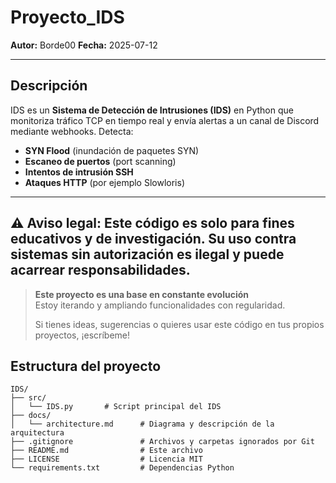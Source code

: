# Proyecto_IDS

**Autor:** Borde00
**Fecha:** 2025-07-12

---

## Descripción

IDS es un **Sistema de Detección de Intrusiones (IDS)** en Python que monitoriza tráfico TCP en tiempo real y envía alertas a un canal de Discord mediante webhooks. Detecta:

- **SYN Flood** (inundación de paquetes SYN)  
- **Escaneo de puertos** (port scanning)  
- **Intentos de intrusión SSH**  
- **Ataques HTTP** (por ejemplo Slowloris)


---

⚠️ **Aviso legal**: Este código es solo para fines educativos y de investigación. Su uso contra sistemas sin autorización es ilegal y puede acarrear responsabilidades.
---

> **Este proyecto es una base en constante evolución**  
> Estoy iterando y ampliando funcionalidades con regularidad.  
> 
> Si tienes ideas, sugerencias o quieres usar este código en tus propios proyectos, ¡escríbeme!
> 
## Estructura del proyecto

```text
IDS/
├── src/
│   └── IDS.py       # Script principal del IDS
├── docs/
│   └── architecture.md      # Diagrama y descripción de la arquitectura
├── .gitignore               # Archivos y carpetas ignorados por Git
├── README.md                # Este archivo
├── LICENSE                  # Licencia MIT
└── requirements.txt         # Dependencias Python
